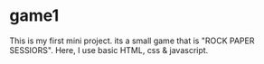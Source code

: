 # game1
This is my first mini project. its a small game that is "ROCK PAPER SESSIORS".
Here, I use basic HTML, css & javascript.
